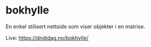 # bokhylle
En enkel stilisert nettside som viser objekter i en matrise. 

Live: https://dndidag.no/bokhylle/
